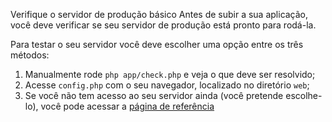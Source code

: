 Verifique o servidor de produção
básico
Antes de subir a sua aplicação, você deve verificar se seu servidor de produção está pronto para rodá-la.

Para testar o seu servidor você deve escolher uma opção entre os três métodos:

1. Manualmente rode `php app/check.php` e veja o que deve ser resolvido;
2. Acesse `config.php` com o seu navegador, localizado no diretório `web`;
3. Se você não tem acesso ao seu servidor ainda (você pretende escolhe-lo), você pode acessar a [página de referência](http://symfony.com/doc/current/reference/requirements.html)